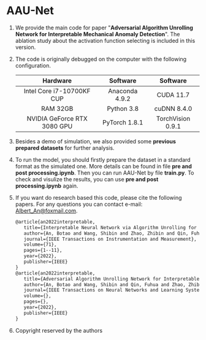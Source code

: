 # AAU-Net

1. We provide the main code for paper "**Adversarial Algorithm Unrolling Network for Interpretable Mechanical Anomaly Detection**". The ablation study about the activation function selecting is included in this version. 

   

2. The code is originally debugged on the computer with the following configuration.

   |          Hardware           |    Software    |     Software      |
   | :-------------------------: | :------------: | :---------------: |
   |  Intel Core i7-10700KF CUP  | Anaconda 4.9.2 |     CUDA 11.7     |
   |          RAM 32GB           |   Python 3.8   |    cuDNN 8.4.0    |
   | NVIDIA GeForce RTX 3080 GPU | PyTorch 1.8.1  | TorchVision 0.9.1 |



3. Besides a demo of simulation, we also provided some **previous prepared datasets** for further analysis.

   

4. To run the model, you should firstly prepare the dataset in a standard format as the simulated one. More details can be found in file **pre and post processing.ipynb**. Then you can run AAU-Net by file **train.py**. To check and visulize the results, you can use **pre and post processing.ipynb** again. 

   

5. If you want do research based this code, please cite the following papers. For any questions you can contact e-mail: Albert_An@foxmail.com. 
   ```latex
   @article{an2022interpretable,
      title={Interpretable Neural Network via Algorithm Unrolling for Mechanical Fault Diagnosis},
      author={An, Botao and Wang, Shibin and Zhao, Zhibin and Qin, Fuhua and Yan, Ruqiang and Chen, Xuefeng},
      journal={IEEE Transactions on Instrumentation and Measurement},
      volume={71},
      pages={1--11},
      year={2022},
      publisher={IEEE}
   }
   @article{an2022interpretable,
      title={Adversarial Algorithm Unrolling Network for Interpretable Mechanical Anomaly Detection},
      author={An, Botao and Wang, Shibin and Qin, Fuhua and Zhao, Zhibin and Yan, Ruqiang and Chen, Xuefeng},
      journal={IEEE Transactions on Neural Networks and Learning Systems},
      volume={},
      pages={},
      year={2022},
      publisher={IEEE}
   }
   ```
   
6. Copyright reserved by the authors

